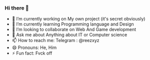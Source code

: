 ### Hi there 👋

- 🔭 I’m currently working on My own project (it's secret obviously)
- 🌱 I’m currently learning Programming language and Design
- 👯 I’m looking to collaborate on Web And Game development
- 💬 Ask me about Anything about IT or Computer science
- 📫 How to reach me: Telegram : @reezxyz
- 😄 Pronouns: He, Him
- ⚡ Fun fact: Fvck off
